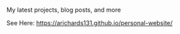 My latest projects, blog posts, and more

See Here: https://arichards131.github.io/personal-website/

